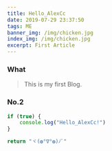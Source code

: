 ```yaml
---
title: Hello_AlexCc
date: 2019-07-29 23:37:50
tags: ME
banner_img: /img/chicken.jpg
index_img: /img/chicken.jpg
excerpt: First Article
---
```


### What
> This is my first Blog.

### No.2
```js
if (true) {
    console.log("Hello_AlexCc!")
}

return "ヾ(◍°∇°◍)ﾉﾞ"
```
